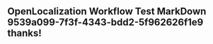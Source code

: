 <properties
ms.topic="hero-topic"
ms.test1="hero-topic"
ms.test2="test"/>

## OpenLocalization Workflow Test MarkDown 9539a099-7f3f-4343-bdd2-5f962626f1e9 thanks!
